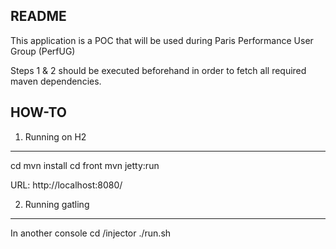 README
------
This application is a POC that will be used during Paris Performance User Group (PerfUG)

Steps 1 & 2 should be executed beforehand in order to fetch all required maven dependencies.

HOW-TO
------

1) Running on H2
----------------
cd <root dir>
mvn install 
cd front
mvn jetty:run

URL: http://localhost:8080/

2) Running gatling
------------------
In another console
cd <root dir>/injector
./run.sh
